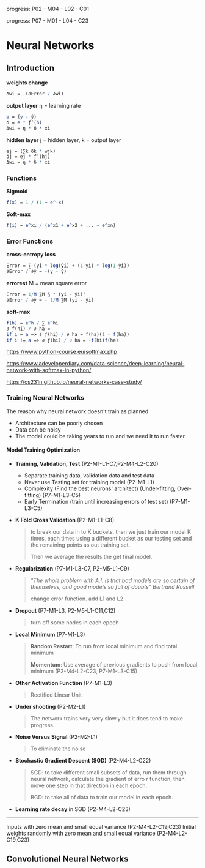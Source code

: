 progress: P02 - M04 - L02 - C01

progress: P07 - M01 - L04 - C23

# Neural Networks

## Introduction

**weights change**

```mathematica
Δwi = -(∂Error / ∂wi)
```

**output layer**
η = learning rate
```mathematica
e = (y - ŷ)
δ = e * ƒ’(h)
Δwi = η * δ * xi
```

**hidden layer**
j = hidden layer, k = output layer
```mathematica
ej = (∑k δk * wjk)
δj = ej * ƒ’(hj)
Δwi = η * δ * xi
```

### Functions

**Sigmoid**
```mathematica
f(x) = 1 / (1 + e^-x)
```

**Soft-max**

```mathematica
f(i) = e^xi / (e^x1 + e^x2 + ... + e^xn)
```

### Error Functions

**cross-entropy loss**
```mathematica
Error = ∑ (yi * log(ŷi) + (1-yi) * log(1-ŷi))
∂Error / ∂ŷ = -(y - ŷ)
```

**errorest**
M = mean square error
```mathematica
Error = 1/M ∑M ½ * (yi - ŷi)²
∂Error / ∂ŷ = - 1/M ∑M (yi - ŷi)
```

**soft-max**
```mathematica
f(h) = e^h / ∑ e^hi
∂ ƒ(hi) / ∂ ha = 
if i = a => ∂ ƒ(hi) / ∂ ha = f(ha)(1 - f(ha))
if i != a => ∂ ƒ(hi) / ∂ ha = -f(hi)f(ha)
```

https://www.python-course.eu/softmax.php

https://www.adeveloperdiary.com/data-science/deep-learning/neural-network-with-softmax-in-python/

https://cs231n.github.io/neural-networks-case-study/

### Training Neural Networks

The reason why neural network doesn't train as planned:

- Architecture can be poorly chosen
- Data can be noisy
- The model could be taking years to run and we need it to run faster

#### Model Training Optimization

- **Training, Validation, Test** (P2-M1-L1-C7,P2-M4-L2-C20)

  - Separate training data, validation data and test data
  - Never use Testing set for training model (P2-M1-L1)
  - Complexity (Find the best neurons' architect) (Under-fitting, Over-fitting) (P7-M1-L3-C5)
  - Early Termination (train until increasing errors of test set) (P7-M1-L3-C5)

- **K Fold Cross Validation** (P2-M1-L1-C8)

  > to break our data in to K buckets. then we just train our model K times, each times using a different bucket as our testing set and the remaining points as out training set.
  >
  > Then we average the results the get final model.

- **Regularization** (P7-M1-L3-C7, P2-M5-L1-C9)

  > *"The whole problem with A.I. is that bad models are so certain of themselves, and good models so full of doubts" Bertrand Russell*
  >
  > change error function. add L1 and L2

- **Dropout** (P7-M1-L3, P2-M5-L1-C11,C12)

  > turn off some nodes in each epoch

- **Local Minimum** (P7-M1-L3)

  > **Random Restart**: To run from local minimum and find total minimum
  >
  > **Momentum**: Use average of previous gradients to push from local minimum (P2-M4-L2-C23, P7-M1-L3-C15)

- **Other Activation Function** (P7-M1-L3)

  > Rectified Linear Unit

- **Under shooting** (P2-M2-L1)

  > The network trains very very slowly but it does tend to make progress.

- **Noise Versus Signal** (P2-M2-L1)

  > To eliminate the noise

- **Stochastic Gradient Descent (SGD)** (P2-M4-L2-C22)

  > SGD: to take different small subsets of data, run them through neural network, calculate the gradient of erro	r function, then move one step in that direction in each epoch.
  >
  > BGD: to take all of data to train our model in each epoch.

- **Learning rate decay** in SGD (P2-M4-L2-C23)

------------------------------------------------------------------------

Inputs with zero mean and small equal variance (P2-M4-L2-C19,C23)
Initial weights randomly with zero mean and small equal variance (P2-M4-L2-C19,C23)

## Convolutional Neural Networks